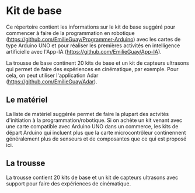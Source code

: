 # Kit de base 
Ce répertoire contient les informations sur le kit de base suggéré pour commencer à faire de la programmation en robotique (https://github.com/EmilieGuay/Programmer-Arduino) avec les cartes de type Arduino UNO et pour réaliser les premières activités en intelligence artificielle avec l'App-IA (https://github.com/EmilieGuay/App-IA). 

La trousse de base continent 20 kits de base et un kit de capteurs ultrasons qui permet de faire des expériences en cinématique, par exemple. Pour cela, on peut utiliser l'application Adar (https://github.com/EmilieGuay/Adar). 

## Le matériel
La liste de matériel suggérée permet de faire la plupart des actvités d'initiation à la programmation/robotique. Si on achète un kit venant avec une carte compatible avec Arduino UNO dans un commerce, les kits de départ Arduino qui incluent plus que la carte microcontrôleur continennent généralement plus de senseurs et de composantes que ce qui est proposé ici. 


## La trousse
La trousse contient 20 kits de base et un kit de capteurs ultrasons avec support pour faire des expériences de cinématique.
